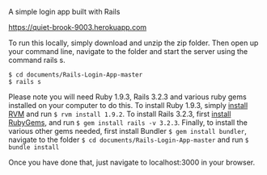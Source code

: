 A simple login app built with Rails

https://quiet-brook-9003.herokuapp.com

To run this locally, simply download and unzip the zip folder. Then open up your command line, navigate to the folder and start the server using the command rails s.

```
$ cd documents/Rails-Login-App-master
$ rails s
```

Please note you will need Ruby 1.9.3, Rails 3.2.3 and various ruby gems installed on your computer to do this. To install Ruby 1.9.3, simply <A href="https://rvm.io/rvm/install">install RVM</a> and run ```$ rvm install 1.9.2```. To install Rails 3.2.3, first <a href="https://rubygems.org/pages/download">install RubyGems</a>, and run ```$ gem install rails -v 3.2.3```. Finally, to install the various other gems needed, first install Bundler ```$ gem install bundler```, navigate to the folder ```$ cd documents/Rails-Login-App-master``` and run ```$ bundle install```

Once you have done that, just navigate to localhost:3000 in your browser. 
